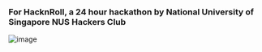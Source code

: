 ### For HacknRoll, a 24 hour hackathon by National University of Singapore NUS Hackers Club
![image](https://github.com/user-attachments/assets/39dc838c-410c-43ac-ad12-cd0f02dd8a06)
